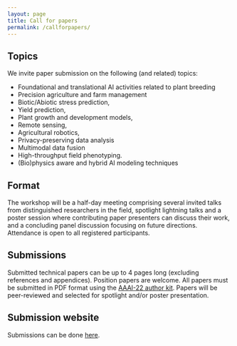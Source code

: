 ```yaml
---
layout: page
title: Call for papers
permalink: /callforpapers/
---
```

## Topics
We invite paper submission on the following (and related) topics:
- Foundational and translational AI activities related to plant breeding
- Precision agriculture and farm management
- Biotic/Abiotic stress prediction, 
- Yield prediction, 
- Plant growth and development models, 
- Remote sensing, 
- Agricultural robotics, 
- Privacy-preserving data analysis
- Multimodal data fusion
- High-throughput field phenotyping. 
- (Bio)physics aware and hybrid AI modeling techniques

## Format
The workshop will be a half-day meeting comprising several invited talks from distinguished researchers in the field, spotlight lightning talks and a poster session where contributing paper presenters can discuss their work, and a concluding panel discussion focusing on future directions. Attendance is open to all registered participants.

## Submissions
Submitted technical papers can be up to 4 pages long (excluding references and appendices). Position papers are welcome. All papers must be submitted in PDF format using the [AAAI-22 author kit](https://aaai.org/Conferences/AAAI-22/submission-guidelines/). Papers will be peer-reviewed and selected for spotlight and/or poster presentation.   

## Submission website
Submissions can be done [here](https://openreview.net/group?id=AAAI.org/2022/Workshop/AIAFS).
